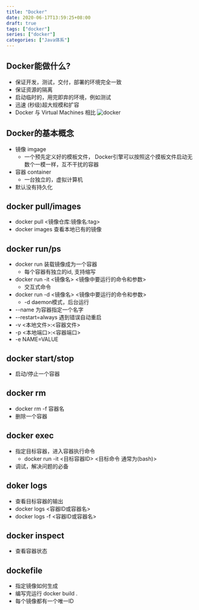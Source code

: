 ```yaml
---
title: "Docker"
date: 2020-06-17T13:59:25+08:00
draft: true
tags: ["docker"]
series: ["docker"]
categories: ["Java体系"]
---
```


## Docker能做什么?
+ 保证开发，测试，交付，部署的环境完全一致
+ 保证资源的隔离
+ 启动临时的，用完即弃的环境，例如测试
+ 迅速 (秒级)超大规模和扩容
+ Docker 与 Virtual Machines 相比
![docker](/img/docker.jpg)

## Docker的基本概念
+ 镜像 imgage
  + 一个预先定义好的模板文件， Docker引擎可以按照这个摸板文件启动无数个一模一样，互不干扰的容器
+ 容器 container
    + 一台独立的，虚拟计算机
+ 默认没有持久化

## docker pull/images
+ docker pull <镜像仓库:镜像名:tag>
+ docker images 查看本地已有的镜像

## docker run/ps
+ docker run 装载镜像成为一个容器
    + 每个容器有独立的id, 支持缩写
+ docker run -it <镜像名> <镜像中要运行的命令和参数>
  + 交互式命令
+ docker run -d <镜像名> <镜像中要运行的命令和参数>
  + -d daemon模式，后台运行
+ --name 为容器指定一个名字
+ --restart=always 遇到错误自动重启
+ -v <本地文件>:<容器文件>
+ -p <本地端口>:<容器端口>
+ -e NAME=VALUE

## docker start/stop
+ 启动/停止一个容器

## docker rm
+ docker rm -f 容器名
+ 删除一个容器

## docker exec 
+ 指定目标容器，进入容器执行命令
  + docker run -it <目标容器ID> <目标命令 通常为(bash)>
+ 调试，解决问题的必备

## doker logs
+ 查看目标容器的输出
+ docker logs <容器ID或容器名>
+ docker logs -f <容器ID或容器名>

## docker inspect
+ 查看容器状态

## dockefile
+ 指定镜像如何生成 
+ 编写完运行 docker build .
+ 每个镜像都有一个唯一ID
